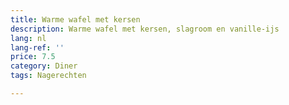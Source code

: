 ```yaml
---
title: Warme wafel met kersen
description: Warme wafel met kersen, slagroom en vanille-ijs
lang: nl
lang-ref: ''
price: 7.5
category: Diner
tags: Nagerechten

---
```


